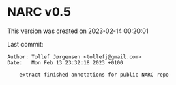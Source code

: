 # NARC v0.5

This version was created on 2023-02-14 00:20:01

Last commit:
```commit 3521514e812e1a86f1d09f81d9516ccdd015ef9a
Author: Tollef Jørgensen <tollefj@gmail.com>
Date:   Mon Feb 13 23:32:18 2023 +0100

    extract finished annotations for public NARC repo
```
